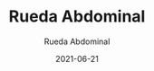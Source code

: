 ---
date: '2021-06-21'
title: Rueda Abdominal
subtitle: Rueda Abdominal
image: https://lh3.googleusercontent.com/pw/ACtC-3cvYyLu1KPMGvl7GhbMvrWB-zM3zzVIlb9uuVdX_66evCS8Ru0UsC4SCy9c-pQahW3FVLUYtFIbg-7Kzj3syD6c3ZRXjHEc5nJNoenb_CX3rJOy0nYkr_Vsxn_QI6YmkV4n42Ua480EGjYDD6ojeiHkwg=w466-h621-no?authuser=0
price: $ 5.000
weight: 5
description: Rueda de ejercicios para fortalecer area abdominal
link: 
exclude: false
---